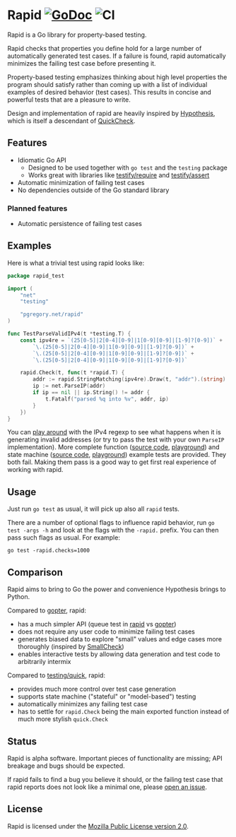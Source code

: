 # Rapid [![GoDoc][godoc-img]][godoc] ![CI][ci-img]

Rapid is a Go library for property-based testing.

Rapid checks that properties you define hold for a large number
of automatically generated test cases. If a failure is found, rapid
automatically minimizes the failing test case before presenting it.

Property-based testing emphasizes thinking about high level properties
the program should satisfy rather than coming up with a list
of individual examples of desired behavior (test cases).
This results in concise and powerful tests that are a pleasure to write.

Design and implementation of rapid are heavily inspired by
[Hypothesis](https://github.com/HypothesisWorks/hypothesis), which is itself
a descendant of [QuickCheck](https://hackage.haskell.org/package/QuickCheck).

## Features

- Idiomatic Go API
  - Designed to be used together with `go test` and the `testing` package
  - Works great with libraries like
    [testify/require](https://godoc.org/github.com/stretchr/testify/require) and
    [testify/assert](https://godoc.org/github.com/stretchr/testify/assert)
- Automatic minimization of failing test cases
- No dependencies outside of the Go standard library

### Planned features

- Automatic persistence of failing test cases

## Examples

Here is what a trivial test using rapid looks like:

```go
package rapid_test

import (
	"net"
	"testing"

	"pgregory.net/rapid"
)

func TestParseValidIPv4(t *testing.T) {
	const ipv4re = `(25[0-5]|2[0-4][0-9]|1[0-9][0-9]|[1-9]?[0-9])` +
		`\.(25[0-5]|2[0-4][0-9]|1[0-9][0-9]|[1-9]?[0-9])` +
		`\.(25[0-5]|2[0-4][0-9]|1[0-9][0-9]|[1-9]?[0-9])` +
		`\.(25[0-5]|2[0-4][0-9]|1[0-9][0-9]|[1-9]?[0-9])`

	rapid.Check(t, func(t *rapid.T) {
		addr := rapid.StringMatching(ipv4re).Draw(t, "addr").(string)
		ip := net.ParseIP(addr)
		if ip == nil || ip.String() != addr {
			t.Fatalf("parsed %q into %v", addr, ip)
		}
	})
}
```

You can [play around](https://play.golang.org/p/Lp_C99wMBve) with the IPv4
regexp to see what happens when it is generating invalid addresses
(or try to pass the test with your own `ParseIP` implementation). More complete
function ([source code](./example_function_test.go),
[playground](https://play.golang.org/p/lJmJvKRE_7H)) and state machine
([source code](./example_statemachine_test.go),
[playground](https://play.golang.org/p/ywwugVkCm3m)) example tests are provided.
They both fail. Making them pass is a good way to get first real experience
of working with rapid.

## Usage

Just run `go test` as usual, it will pick up also all `rapid` tests.

There are a number of optional flags to influence rapid behavior, run
`go test -args -h` and look at the flags with the `-rapid.` prefix. You can
then pass such flags as usual. For example:

```
go test -rapid.checks=1000
```

## Comparison

Rapid aims to bring to Go the power and convenience Hypothesis brings to Python.

Compared to [gopter](https://godoc.org/github.com/leanovate/gopter), rapid:

- has a much simpler API (queue test in [rapid](./example_statemachine_test.go) vs
  [gopter](https://github.com/leanovate/gopter/blob/master/commands/example_circularqueue_test.go))
- does not require any user code to minimize failing test cases
- generates biased data to explore "small" values and edge cases more thoroughly (inspired by
  [SmallCheck](https://hackage.haskell.org/package/smallcheck))
- enables interactive tests by allowing data generation and test code to arbitrarily intermix

Compared to [testing/quick](https://golang.org/pkg/testing/quick/), rapid:

- provides much more control over test case generation
- supports state machine ("stateful" or "model-based") testing
- automatically minimizes any failing test case
- has to settle for `rapid.Check` being the main exported function
  instead of much more stylish `quick.Check`
 
## Status

Rapid is alpha software. Important pieces of functionality are missing;
API breakage and bugs should be expected.

If rapid fails to find a bug you believe it should, or the failing test case
that rapid reports does not look like a minimal one,
please [open an issue](https://github.com/flyingmutant/rapid/issues).

## License

Rapid is licensed under the [Mozilla Public License version 2.0](./LICENSE). 

[godoc-img]: https://godoc.org/pgregory.net/rapid?status.svg
[godoc]: https://godoc.org/pgregory.net/rapid
[ci-img]: https://github.com/flyingmutant/rapid/workflows/CI/badge.svg
